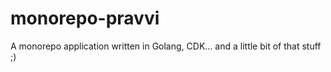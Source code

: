 # monorepo-pravvi
A monorepo application written in Golang, CDK... and a little bit of that stuff ;)
